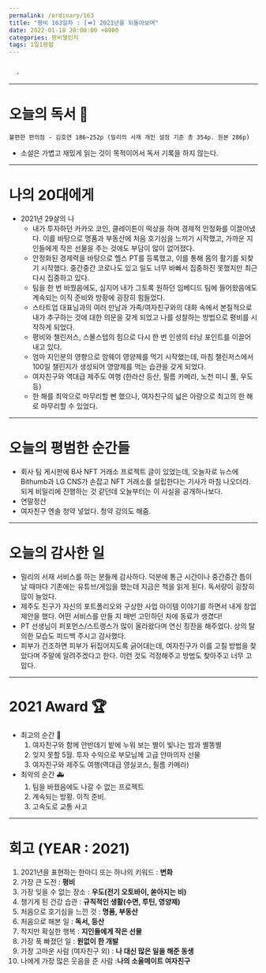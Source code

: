 ```yaml
---
permalink: /ordinary/163
title: "평비 163일차 : [⏪] 2021년을 되돌아보며"
date: 2022-01-18 20:00:00 +0900
categories: 평비챌린지
tags: 1일1평범
---
```

```

  - 
```

---
# 오늘의 독서 📕
`불편한 편의점 - 김호연 186~252p (밀리의 서재 개인 설정 기준 총 354p. 원본 286p)`  
* 소설은 가볍고 재밌게 읽는 것이 목적이어서 독서 기록을 하지 않는다.

---
# 나의 20대에게
- 2021년 29살의 나
    - 내가 투자하던 카카오 코인, 클레이튼이 떡상을 하며 경제적 안정화를 이끌어냈다. 이를 바탕으로 명품과 부동산에 처음 호기심을 느끼기 시작했고, 가까운 지인들에게 작은 선물을 주는 것에도 부담이 많이 없어졌다.
    - 안정화된 경제력을 바탕으로 헬스 PT를 등록했고, 이를 통해 몸의 활기를 되찾기 시작했다. 중간중간 코로나도 있고 일도 너무 바빠서 집중하진 못했지만 최근 다시 집중하고 있다.
    - 팀을 한 번 바꿨음에도, 심지어 내가 그토록 원하던 임베디드 팀에 들어왔음에도 계속되는 이직 준비와 방황에 굉장히 힘들었다.
    - 스타트업 대표님과의 여러 만남과 가족/여자친구와의 대화 속에서 본질적으로 내가 추구하는 것에 대한 의문을 갖게 되었고 나를 성찰하는 방법으로 평비를 시작하게 되었다.
    - 평비와 챌린저스, 스몰스텝의 힘으로 다시 한 번 인생의 터닝 포인트를 이끌어 내고 있다.
    - 엄마 지인분의 영향으로 암웨이 영양제를 먹기 시작했는데, 마침 챌린저스에서 100일 챌린지가 생성되어 영양제를 먹는 습관을 갖게 되었다.
    - 여자친구와 역대급 제주도 여행 (한라산 등산, 필름 카메라, 노천 미니 풀, 우도 등)
    - 한 해를 최악으로 마무리할 뻔 했으나, 여자친구의 넓은 아량으로 최고의 한 해로 마무리할 수 있었다.

---
# 오늘의 평범한 순간들
- 회사 팀 게시판에 B사 NFT 거래소 프로젝트 글이 있었는데, 오늘자로 뉴스에 Bithumb과 LG CNS가 손잡고 NFT 거래소를 설립한다는 기사가 마침 나오더라. 되게 비밀리에 진행하는 것 같던데 오늘부터는 이 사실을 공개하나보다.
- 연말정산
- 여자친구 엔솔 청약 넣었다. 청약 강의도 해줌.

---
# 오늘의 감사한 일
- 밀리의 서재 서비스를 하는 분들께 감사하다. 덕분에 통근 시간이나 중간중간 틈이 날 때마다 기존에는 유튜브/게임을 했는데 지금은 책을 읽게 된다. 독서량이 굉장히 많이 늘었다.
- 제주도 친구가 자신의 포트폴리오와 구상한 사업 아이템 이야기를 하면서 내게 창업 제안을 했다. 어떤 서비스를 만들 지 매번 고민하던 차에 동료가 생겼다!
- PT 선생님이 퍼포먼스/스트랭스가 많이 올라왔다며 연신 칭찬을 해주었다. 상의 탈의한 모습도 피드백 주시고 감사했다.
- 피부가 건조하면 피부가 뒤집어지도록 긁어대는데, 여자친구가 이를 고칠 방법을 찾았다며 주말에 알려주겠다고 한다. 이런 것도 걱정해주고 방법도 찾아주고 너무 고맙다.

---
# 2021 Award 🏆
- 최고의 순간 👑
    1. 여자친구와 함께 안반데기 밭에 누워 보는 별이 빛나는 밤과 별똥별
    2. 잊지 못할 5월. 투자 수익으로 부모님께 고급 안마의자 선물  
    3. 여자친구와 제주도 여행(역대급 영실코스, 필름 카메라)  
- 최악의 순간 🚑
    1. 팀을 바꿨음에도 나갈 수 없는 프로젝트  
    2. 계속되는 방황. 이직 준비.  
    3. 고속도로 교통 사고 

---
# 회고 (YEAR : 2021)
1. 2021년을 표현하는 한마디 또는 하나의 키워드 : **변화**  
2. 가장 큰 도전 : **평비**  
3. 가장 잊을 수 없는 장소 : **우도(전기 오토바이, 쏟아지는 비)**  
4. 챙기게 된 건강 습관 : **규칙적인 생활(수면, 루틴, 영양제)**  
5. 처음으로 호기심을 느낀 것 : **명품, 부동산**  
6. 처음으로 해본 일 : **독서, 등산**  
7. 작지만 확실한 행복 : **지인들에게 작은 선물**  
8. 가장 푹 빠졌던 일 : **원없이 한 개발**  
9. 가장 고마운 사람 (여자친구 외) : **나 대신 많은 일을 해준 동생**  
10. 나에게 가장 많은 웃음을 준 사람 :**나의 소울메이트 여자친구**   